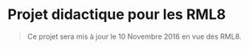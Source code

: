 # Projet didactique pour les RML8

> Ce projet sera mis à jour le 10 Novembre 2016 en vue des RML8.
